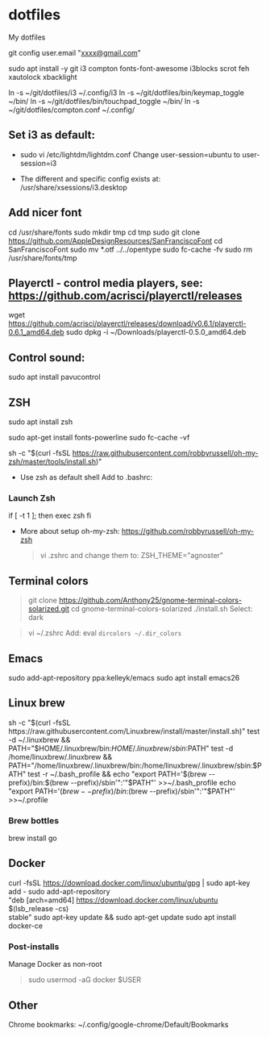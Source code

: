 # dotfiles
My dotfiles

git config user.email "xxxx@gmail.com"

sudo apt install -y git i3 compton fonts-font-awesome i3blocks scrot feh xautolock xbacklight

ln -s ~/git/dotfiles/i3 ~/.config/i3
ln -s ~/git/dotfiles/bin/keymap_toggle ~/bin/
ln -s ~/git/dotfiles/bin/touchpad_toggle ~/bin/
ln -s ~/git/dotfiles/compton.conf ~/.config/


## Set i3 as default:
  - sudo vi /etc/lightdm/lightdm.conf
    Change user-session=ubuntu to
           user-session=i3

  - The different and specific config exists at:
    /usr/share/xsessions/i3.desktop

## Add nicer font
cd /usr/share/fonts
sudo mkdir tmp
cd tmp
sudo git clone https://github.com/AppleDesignResources/SanFranciscoFont
cd SanFranciscoFont
sudo mv *.otf ../../opentype
sudo fc-cache -fv
sudo rm /usr/share/fonts/tmp

## Playerctl - control media players, see: https://github.com/acrisci/playerctl/releases
wget https://github.com/acrisci/playerctl/releases/download/v0.6.1/playerctl-0.6.1_amd64.deb
sudo dpkg -i ~/Downloads/playerctl-0.5.0_amd64.deb

## Control sound:
sudo apt install pavucontrol


## ZSH
sudo apt install zsh

sudo apt-get install fonts-powerline
sudo fc-cache -vf

sh -c "$(curl -fsSL https://raw.githubusercontent.com/robbyrussell/oh-my-zsh/master/tools/install.sh)"

* Use zsh as default shell
  Add to .bashrc:

### Launch Zsh
if [ -t 1 ]; then
  exec zsh
fi

* More about setup oh-my-zsh:
  https://github.com/robbyrussell/oh-my-zsh

  > vi .zshrc   and change them to:
  ZSH_THEME="agnoster"


## Terminal colors
> git clone https://github.com/Anthony25/gnome-terminal-colors-solarized.git
> cd gnome-terminal-colors-solarized
> ./install.sh
Select: dark

> vi ~/.zshrc
Add:
eval `dircolors ~/.dir_colors`


## Emacs
sudo add-apt-repository ppa:kelleyk/emacs
sudo apt install emacs26

## Linux brew
sh -c "$(curl -fsSL https://raw.githubusercontent.com/Linuxbrew/install/master/install.sh)"
test -d ~/.linuxbrew && PATH="$HOME/.linuxbrew/bin:$HOME/.linuxbrew/sbin:$PATH"
test -d /home/linuxbrew/.linuxbrew && PATH="/home/linuxbrew/.linuxbrew/bin:/home/linuxbrew/.linuxbrew/sbin:$PATH"
test -r ~/.bash_profile && echo "export PATH='$(brew --prefix)/bin:$(brew --prefix)/sbin'":'"$PATH"' >>~/.bash_profile
echo "export PATH='$(brew --prefix)/bin:$(brew --prefix)/sbin'":'"$PATH"' >>~/.profile

### Brew bottles
brew install go

## Docker
curl -fsSL https://download.docker.com/linux/ubuntu/gpg | sudo apt-key add -
sudo add-apt-repository \
   "deb [arch=amd64] https://download.docker.com/linux/ubuntu \
   $(lsb_release -cs) \
   stable"
sudo apt-key update && sudo apt-get update
sudo apt install docker-ce

### Post-installs
Manage Docker as non-root
> sudo usermod -aG docker $USER

## Other
Chrome bookmarks:
~/.config/google-chrome/Default/Bookmarks
